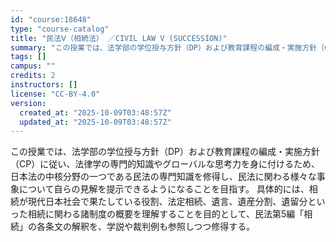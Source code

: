 ```yaml
---
id: "course:18648"
type: "course-catalog"
title: "民法Ⅴ（相続法） ／CIVIL LAW V (SUCCESSION)"
summary: "この授業では、法学部の学位授与方針（DP）および教育課程の編成・実施方針（CP）に従い、法律学の専門的知識やグローバルな思考力を身に付けるため、日本法の中核分野の一つである民法の専門知識を修得し、民法に関わる様々な事象について自らの見解を提…"
tags: []
campus: ""
credits: 2
instructors: []
license: "CC-BY-4.0"
version:
  created_at: "2025-10-09T03:48:57Z"
  updated_at: "2025-10-09T03:48:57Z"
---
```

この授業では、法学部の学位授与方針（DP）および教育課程の編成・実施方針（CP）に従い、法律学の専門的知識やグローバルな思考力を身に付けるため、日本法の中核分野の一つである民法の専門知識を修得し、民法に関わる様々な事象について自らの見解を提示できるようになることを目指す。 具体的には、相続が現代日本社会で果たしている役割、法定相続、遺言、遺産分割、遺留分といった相続に関わる諸制度の概要を理解することを目的として、民法第5編「相続」の各条文の解釈を、学説や裁判例も参照しつつ修得する。
